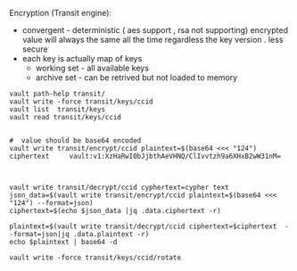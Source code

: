 Encryption (Transit engine):
- convergent - deterministic ( aes support  , rsa not supporting)
  encrypted value will always the same all the time regardless the key version .
  less secure
- each key is actually map of keys 
  - working set - all available keys
  - archive set - can be retrived but not loaded to memory

```
vault path-help transit/
vault write -force transit/keys/ccid
vault list  transit/keys
vault read transit/keys/ccid


#  value should be base64 encoded 
vault write transit/encrypt/ccid plaintext=$(base64 <<< "124")
ciphertext     vault:v1:XzHaRwI0bJjbthAeVHNQ/ClIvvtzh9a6XHxB2wW31nM=



vault write transit/decrypt/ccid cyphertext=cypher text 
json_data=$(vault write transit/encrypt/ccid plaintext=$(base64 <<< "124") --format=json)
ciphertext=$(echo $json_data |jq .data.ciphertext -r)

plaintext=$(vault write transit/decrypt/ccid ciphertext=$ciphertext  --format=json|jq .data.plaintext -r)
echo $plaintext | base64 -d

vault write -force transit/keys/ccid/rotate
```

